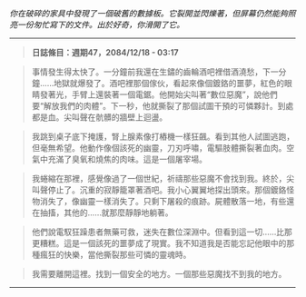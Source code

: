 _你在破碎的家具中發現了一個破舊的數據板。它裂開並閃爍著，但屏幕仍然能夠照亮一份匆忙寫下的文件。出於好奇，你滑開了它。_

---

> **日誌條目：週期47，2084/12/18 - 03:17**

> 事情發生得太快了。一分鐘前我還在生鏽的齒輪酒吧裡借酒澆愁，下一分鐘……地獄就爆發了。酒吧裡那個傢伙，看起來像個鍍鉻的噩夢，紅色的眼睛發著光，手臂上還裝著一個電鋸。他開始尖叫著“數位惡魔”，說他們要“解放我們的肉體”。下一秒，他就撕裂了那個試圖干預的可憐夥計。到處都是血。尖叫聲在骯髒的牆壁上迴盪。

> 我跳到桌子底下掩護，腎上腺素像打樁機一樣狂飆。看到其他人試圖逃跑，但毫無希望。他動作像個該死的幽靈，刀刃呼嘯，電驅肢體撕裂著血肉。空氣中充滿了臭氧和燒焦的肉味。這是一個屠宰場。

> 我蜷縮在那裡，感覺像過了一個世紀，祈禱那些惡魔不會找到我。終於，尖叫聲停止了。沉重的寂靜籠罩著酒吧。我小心翼翼地探出頭來。那個鍍鉻怪物消失了，像幽靈一樣消失了。只剩下屠殺的痕跡。屍體散落一地，有些還在抽搐，其他的……就那麼靜靜地躺著。

> 他們說電馭狂躁患者無藥可救，迷失在數位深淵中。但看到這一切……比那更糟糕。這是一個該死的噩夢成了現實。我不知道我是否能忘記他眼中的那種瘋狂的快樂，當他撕裂那些可憐的靈魂時。

> 我需要離開這裡。找到一個安全的地方。一個那些惡魔找不到我的地方。

---
